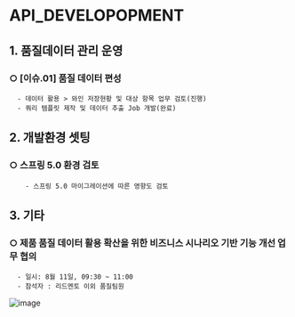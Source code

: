 # API_DEVELOPOPMENT

## 1. 품질데이터 관리 운영
###  ○ [이슈.01] 품질 데이터 편성
      - 데이터 활용 > 와인 저장현황 및 대상 항목 업무 검토(진행)
      - 쿼리 템플릿 제작 및 데이터 추출 Job 개발(완료)

## 2. 개발환경 셋팅
###  ○ 스프링 5.0 환경 검토
        - 스프링 5.0 마이그레이션에 따른 영향도 검토
## 3. 기타
###  ○ 제품 품질 데이터 활용 확산을 위한 비즈니스 시나리오 기반 기능 개선 업무 협의
      - 일시: 8월 11일, 09:30 ~ 11:00
      - 참석자 : 리드멘토 이외 품질팀원

![image](https://user-images.githubusercontent.com/61863242/173391338-b615b8da-2bcd-46b9-910c-563b2b8a4988.png)
